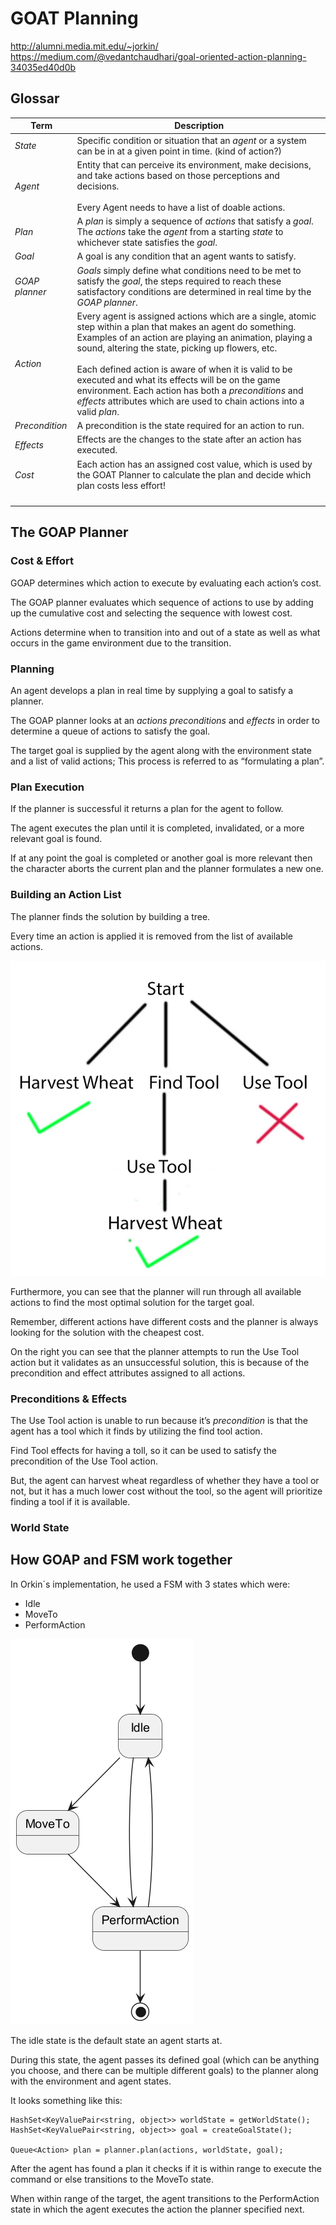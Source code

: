 # GOAT Planning
http://alumni.media.mit.edu/~jorkin/
https://medium.com/@vedantchaudhari/goal-oriented-action-planning-34035ed40d0b
## Glossar
| Term           | Description                                                                                                                                                                                                                                                                                                                                                                                                                                                                     |
|----------------|---------------------------------------------------------------------------------------------------------------------------------------------------------------------------------------------------------------------------------------------------------------------------------------------------------------------------------------------------------------------------------------------------------------------------------------------------------------------------------|
| *State*        | Specific condition or situation that an *agent* or a system can be in at a given point in time. (kind of action?)                                                                                                                                                                                                                                                                                                                                                               |
| *Agent*        | Entity that can perceive its environment, make decisions, and take actions based on those perceptions and decisions.<br/><br/>Every Agent needs to have a list of doable actions.                                                                                                                                                                                                                                                                                               |
| *Plan*         | A *plan* is simply a sequence of *actions* that satisfy a *goal*.<br/>The *actions* take the *agent* from a starting *state* to whichever state satisfies the *goal*.                                                                                                                                                                                                                                                                                                           |
| *Goal*         | A goal is any condition that an agent wants to satisfy.                                                                                                                                                                                                                                                                                                                                                                                                                         |
| *GOAP planner* | *Goals* simply define what conditions need to be met to satisfy the *goal*, the steps required to reach these satisfactory conditions are determined in real time by the *GOAP planner*.                                                                                                                                                                                                                                                                                        |
| *Action*       | Every agent is assigned actions which are a single, atomic step within a plan that makes an agent do something.<br/>Examples of an action are playing an animation, playing a sound, altering the state, picking up flowers, etc.<br/><br/>Each defined action is aware of when it is valid to be executed and what its effects will be on the game environment. Each action has both a *preconditions* and *effects* attributes which are used to chain actions into a valid *plan*. |
| *Precondition* | A precondition is the state required for an action to run.                                                                                                                                                                                                                                                                                                                                                                                                                      |
| *Effects*      | Effects are the changes to the state after an action has executed.                                                                                                                                                                                                                                                                                                                                                                                                              |
| *Cost*         | Each action has an assigned cost value, which is used by the GOAT Planner to calculate the plan and decide which plan costs less effort!                                                                                                                                                                                                                                                                                                                                        |
|                |                                                                                                                                                                                                                                                                                                                                                                                                                                                                                 |
|                |                                                                                                                                                                                                                                                                                                                                                                                                                                                                                 |
|                |                                                                                                                                                                                                                                                                                                                                                                                                                                                                                 |
|                |                                                                                                                                                                                                                                                                                                                                                                                                                                                                                 |

## The GOAP Planner
### Cost & Effort
GOAP determines which action to execute by evaluating each action’s cost.

The GOAP planner evaluates which sequence of actions to use by adding up the cumulative cost and selecting the sequence with lowest cost. 

Actions determine when to transition into and out of a state as well as what occurs in the game environment due to the transition.

### Planning
An agent develops a plan in real time by supplying a goal to satisfy a planner. 

The GOAP planner looks at an *actions preconditions* and *effects* in order to determine a queue of actions to satisfy the goal. 

The target goal is supplied by the agent along with the environment state and a list of valid actions; This process is referred to as “formulating a plan”.

### Plan Execution
If the planner is successful it returns a plan for the agent to follow. 

The agent executes the plan until it is completed, invalidated, or a more relevant goal is found.

If at any point the goal is completed or another goal is more relevant then the character aborts the current plan and the planner formulates a new one.

### Building an Action List
The planner finds the solution by building a tree. 

Every time an action is applied it is removed from the list of available actions.

![Visualization of planning tree](planning-tree.png "Visualization of planning tree")

Furthermore, you can see that the planner will run through all available actions to find the most optimal solution for the target goal. 

Remember, different actions have different costs and the planner is always looking for the solution with the cheapest cost.

On the right you can see that the planner attempts to run the Use Tool action but it validates as an unsuccessful solution, this is because of the precondition and effect attributes assigned to all actions.

### Preconditions & Effects
The Use Tool action is unable to run because it’s *precondition* is that the agent has a tool which it finds by utilizing the find tool action. 

Find Tool effects for having a toll, so it can be used to satisfy the precondition of the Use Tool action.

But, the agent can harvest wheat regardless of whether they have a tool or not, but it has a much lower cost without the tool, so the agent will prioritize finding a tool if it is available.

### World State

## How GOAP and FSM work together
In Orkin´s implementation, he used a FSM with 3 states which were:
* Idle
* MoveTo
* PerformAction

![3-state-GOAT-FSM](3-state-GOAP-FSM.png "3-state-GOAT-FSM")

The idle state is the default state an agent starts at.

During this state, the agent passes its defined goal (which can be anything you choose, and there can be multiple different goals) to the planner along with the environment and agent states.

It looks something like this:

```
HashSet<KeyValuePair<string, object>> worldState = getWorldState();
HashSet<KeyValuePair<string, object>> goal = createGoalState();

Queue<Action> plan = planner.plan(actions, worldState, goal);
```

After the agent has found a plan it checks if it is within range to execute the command or else transitions to the MoveTo state.

When within range of the target, the agent transitions to the PerformAction state in which the agent executes the action the planner specified next.